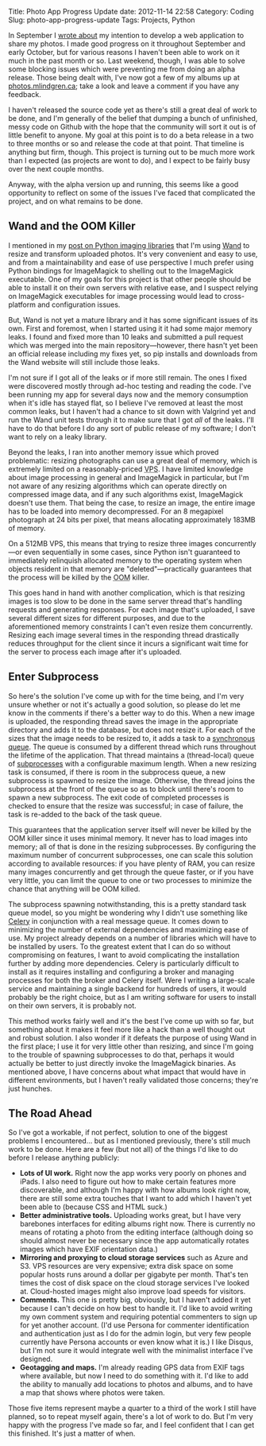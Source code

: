 Title: Photo App Progress Update
date: 2012-11-14 22:58
Category: Coding
Slug: photo-app-progress-update
Tags: Projects, Python

In September I [wrote about](/entry/2012/09/14/social-networks-and-content-ownership/)
my intention to develop a web application to share my photos. I made good
progress on it throughout September and early October, but for various reasons I
haven't been able to work on it much in the past month or so. Last weekend,
though, I was able to solve some blocking issues which were preventing me from
doing an alpha release. Those being dealt with, I've now got a few of my albums
up at [photos.mlindgren.ca](http://photos.mlindgren.ca/); take a look and leave
a comment if you have any feedback.

I haven't released the source code yet as there's still a great deal of work to
be done, and I'm generally of the belief that dumping a bunch of unfinished,
messy code on Github with the hope that the community will sort it out is of
little benefit to anyone. My goal at this point is to do a beta release in a
two to three months or so and release the code at that point. That timeline is
anything but firm, though. This project is turning out to be much more work than
I expected (as projects are wont to do), and I expect to be fairly busy over the
next couple months.

Anyway, with the alpha version up and running, this seems like a good
opportunity to reflect on some of the issues I've faced that complicated the
project, and on what remains to be done. <!-- PELICAN_END_SUMMARY -->

## Wand and the OOM Killer

I mentioned in my
[post on Python imaging libraries](/entry/2012/09/14/the-state-of-python-imaging/)
that I'm using [Wand](http://dahlia.kr/wand/index.html) to resize and transform
uploaded photos. It's very convenient and easy to use, and from a
maintainability and ease of use perspective I much prefer using Python bindings
for ImageMagick to shelling out to the ImageMagick executable. One
of my goals for this project is that other people should be able to install it
on their own servers with relative ease, and I suspect relying on ImageMagick
executables for image processing would lead to cross-platform and configuration
issues.

But, Wand is not yet a mature library and it has some significant issues of its
own. First and foremost, when I started using it it had some major memory
leaks. I found and fixed more than 10 leaks and submitted a pull request which
was merged into the main repository&mdash;however, there hasn't yet been an
official release including my fixes yet, so pip installs and downloads from the
Wand website will still include those leaks.

I'm not sure if I got all of the leaks or if more still remain. The ones I fixed
were discovered mostly through ad-hoc testing and reading the code. I've been
running my app for several days now and the memory consumption when it's idle
has stayed flat, so I believe I've removed at least the most common leaks, but I
haven't had a chance to sit down with Valgrind yet and run the Wand unit tests
through it to make sure that I got *all* of the leaks. I'll have to do that
before I do any sort of public release of my software;
I don't want to rely on a leaky library.

Beyond the leaks, I ran into another memory issue which proved problematic:
resizing photographs can use a great deal of memory, which is extremely limited
on a reasonably-priced <acronym title="Virtual Private Server">VPS</acronym>.
I have limited knowledge about image processing in general and ImageMagick in
particular, but I'm not aware of any resizing algorithms which can operate
directly on compressed image data, and if any such algorithms exist, ImageMagick
doesn't use them. That being the case, to resize an image, the entire image has
to be loaded into memory decompressed. For an 8 megapixel photograph at 24 bits
per pixel, that means allocating approximately 183MB of memory.

On a 512MB VPS, this means that trying to resize three images
concurrently&mdash;or even sequentially in some cases, since Python isn't
guaranteed to immediately relinquish allocated memory to the operating system
when objects resident in that memory are "deleted"&mdash;practically guarantees
that the process will be killed by the
<acronym title="Out Of Memory">OOM</acronym> killer.

This goes hand in hand with another complication, which is that resizing images
is too slow to be done in the same server thread that's handling requests and
generating responses. For each image that's uploaded, I save several different
sizes for different purposes, and due to the aforementioned memory constraints I
can't even resize them concurrently. Resizing each image several times in the
responding thread drastically reduces throughput for the client
since it incurs a significant wait time for the server to process each image
after it's uploaded.

## Enter Subprocess

So here's the solution I've come up with for the time being, and I'm very unsure
whether or not it's actually a good solution, so please do let me know in the
comments if there's a better way to do this.  When a new image is uploaded, the
responding thread saves the image in the appropriate directory and adds it to
the database, but does not resize it.  For each of the sizes that the image
needs to be resized to, it adds a task to a
[synchronous queue](http://docs.python.org/2/library/queue.html). The queue is
consumed by a different thread which runs throughout the lifetime of the
application. That thread maintains a (thread-local) queue of
[subprocesses](http://docs.python.org/2/library/multiprocessing.html) with a
configurable maximum length. When a new resizing task is consumed, if there is
room in the subprocess queue, a new subprocess is spawned to resize the image.
Otherwise, the thread joins the subprocess at the front of the queue so as to
block until there's room to spawn a new subprocess. The exit code of completed
processes is checked to ensure that the resize was successful; in case of
failure, the task is re-added to the back of the task queue.

This guarantees that the application server itself will never be killed by the
OOM killer since it uses minimal memory. It never has to load images into
memory; all of that is done in the resizing subprocesses.  By configuring the
maximum number of concurrent subprocesses, one can scale this solution according
to available resources: if you have plenty of RAM, you can resize many images
concurrently and get through the queue faster, or if you have very little, you
can limit the queue to one or two processes to minimize the chance that anything
will be OOM killed.

The subprocess spawning notwithstanding, this is a pretty standard task queue
model, so you might be wondering why I didn't use something like
[Celery](http://celeryproject.org/) in conjunction with a real message queue.
It comes down to minimizing the number of external dependencies and maximizing
ease of use. My project already depends on a number of libraries which will have
to be installed by users. To the greatest extent that I can do so without
compromising on features, I want to avoid complicating the installation further
by adding more dependencies. Celery is particularly difficult to install as it
requires installing and configuring a broker and managing processes for both the
broker and Celery itself. Were I writing a large-scale service and maintaining a
single backend for hundreds of users, it would probably be the right choice, but
as I am writing software for users to install on their own servers, it is
probably not.

This method works fairly well and it's the best I've come up with so far, but
something about it makes it feel more like a hack than a well thought out and
robust solution. I also wonder if it defeats the purpose of using Wand in the
first place; I use it for very little other than resizing, and since I'm going
to the trouble of spawning subprocesses to do that, perhaps it would actually be
better to just directly invoke the ImageMagick binaries. As mentioned above, I
have concerns about what impact that would have in different environments, but I
haven't really validated those concerns; they're just hunches.

## The Road Ahead

So I've got a workable, if not perfect, solution to one of the biggest problems
I encountered... but as I mentioned previously, there's still much work to be
done. Here are a few (but not all) of the things I'd like to do before I release
anything publicly:

- **Lots of UI work.** Right now the app works very poorly on phones and iPads.
  I also need to figure out how to make certain features more discoverable, and
  although I'm happy with how albums look right now, there are still some extra
  touches that I want to add which I haven't yet been able to (because CSS and
  HTML suck.)
- **Better administrative tools.** Uploading works great, but I have very
  barebones interfaces for editing albums right now. There is currently no means
  of rotating a photo from the editing interface (although doing so should
  almost never be necessary since the app automatically rotates images which
  have EXIF orientation data.)
- **Mirroring and proxying to cloud storage services** such as Azure and S3. VPS
  resources are very expensive; extra disk space on some popular hosts runs
  around a dollar per gigabyte per month. That's ten times the cost of disk
  space on the cloud storage services I've looked at. Cloud-hosted images might
  also improve load speeds for visitors.
- **Comments.** This one is pretty big, obviously, but I haven't added it yet
  because I can't decide on how best to handle it. I'd like to avoid writing my
  own comment system and requiring potential commenters to sign up for yet
  another account. (I'd use Persona for commenter identification and
  authentication just as I do for the admin login, but very few people currently
  have Persona accounts or even know what it is.) I like Disqus, but I'm not
  sure it would integrate well with the minimalist interface I've designed.
- **Geotagging and maps.** I'm already reading GPS data from EXIF tags where
  available, but now I need to do something with it. I'd like to add the ability
  to manually add locations to photos and albums, and to have a map that shows
  where photos were taken.

Those five items represent maybe a quarter to a third of the work I still have
planned, so to repeat myself again, there's a lot of work to do. But I'm very
happy with the progress I've made so far, and I feel confident that I can get
this finished. It's just a matter of when.
